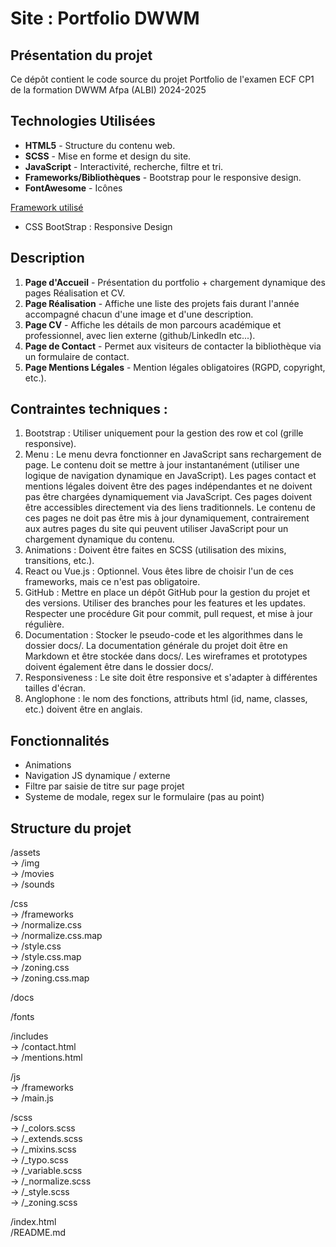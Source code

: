 # Site : Portfolio DWWM
## Présentation du projet
Ce dépôt contient le code source du projet Portfolio de l'examen ECF CP1 de la formation DWWM Afpa (ALBI) 2024-2025

## Technologies Utilisées
- **HTML5** - Structure du contenu web.
- **SCSS** - Mise en forme et design du site.
- **JavaScript** - Interactivité, recherche, filtre et tri.
- **Frameworks/Bibliothèques** - Bootstrap pour le responsive design. 
- **FontAwesome** - Icônes

<u>Framework utilisé</u>

* CSS BootStrap : Responsive Design

## Description
1. **Page d'Accueil** - Présentation du portfolio + chargement dynamique des pages Réalisation et CV.
2. **Page Réalisation** - Affiche une liste des projets fais durant l'année accompagné chacun d'une image et d'une description.
3. **Page CV** - Affiche les détails de mon parcours académique et professionnel, avec lien externe (github/LinkedIn etc...).
4. **Page de Contact** - Permet aux visiteurs de contacter la bibliothèque via un formulaire de contact.
5. **Page Mentions Légales** - Mention légales obligatoires (RGPD, copyright, etc.).


## Contraintes techniques :
1. Bootstrap : Utiliser uniquement pour la gestion des row et col (grille responsive).
2. Menu : Le menu devra fonctionner en JavaScript sans rechargement de page. Le contenu doit se mettre
à jour instantanément (utiliser une logique de navigation dynamique en JavaScript).
Les pages contact et mentions légales doivent être des pages indépendantes et ne doivent pas
être chargées dynamiquement via JavaScript. Ces pages doivent être accessibles directement via
des liens traditionnels. Le contenu de ces pages ne doit pas être mis
à jour dynamiquement, contrairement aux autres pages du site qui peuvent utiliser JavaScript
pour un chargement dynamique du contenu.
3. Animations : Doivent être faites en SCSS (utilisation des mixins, transitions, etc.).
4. React ou Vue.js : Optionnel. Vous êtes libre de choisir l'un de ces frameworks, mais ce n'est pas
obligatoire.
5. GitHub : Mettre en place un dépôt GitHub pour la gestion du projet et des versions.
Utiliser des branches pour les features et les updates.
Respecter une procédure Git pour commit, pull request, et mise à jour régulière.
6. Documentation :
Stocker le pseudo-code et les algorithmes dans le dossier docs/.
La documentation générale du projet doit être en Markdown et être stockée dans docs/.
Les wireframes et prototypes doivent également être dans le dossier docs/.
7. Responsiveness : Le site doit être responsive et s'adapter à différentes tailles d'écran.
8. Anglophone : le nom des fonctions, attributs html (id, name, classes, etc.) doivent être en anglais.

## Fonctionnalités
- Animations
- Navigation JS dynamique / externe
- Filtre par saisie de titre sur page projet
- Systeme de modale, regex sur le formulaire (pas au point)

## Structure du projet
/assets  
→ /img  
→ /movies  
→ /sounds  

/css  
→ /frameworks  
→ /normalize.css  
→ /normalize.css.map  
→ /style.css  
→ /style.css.map  
→ /zoning.css  
→ /zoning.css.map  

/docs  


/fonts  


/includes  
→ /contact.html  
→ /mentions.html  

/js  
→ /frameworks  
→ /main.js  

/scss  
→ /_colors.scss  
→ /_extends.scss  
→ /_mixins.scss  
→ /_typo.scss  
→ /_variable.scss  
→ /_normalize.scss  
→ /_style.scss  
→ /_zoning.scss  

/index.html  
/README.md  